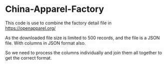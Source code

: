 # China-Apparel-Factory

This code is use to combine the factory detail file in https://openapparel.org/

As the downloaded file size is limited to 500 records, and the file is a JSON file. With columns in JSON format also.

So we need to process the columns individually and join them all together to get the correct format. 
